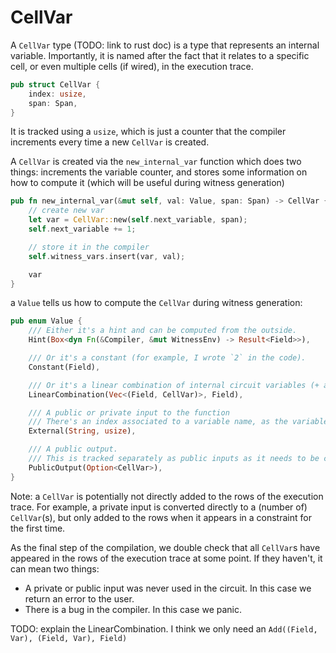 # CellVar

A `CellVar` type (TODO: link to rust doc) is a type that represents an internal variable. Importantly, it is named after the fact that it relates to a specific cell, or even multiple cells (if wired), in the execution trace.

```rust
pub struct CellVar {
    index: usize,
    span: Span,
}
```

It is tracked using a `usize`, which is just a counter that the compiler increments every time a new `CellVar` is created.

A `CellVar` is created via the `new_internal_var` function which does two things: increments the variable counter, and stores some information on how to compute it (which will be useful during witness generation)

```rust
pub fn new_internal_var(&mut self, val: Value, span: Span) -> CellVar {
    // create new var
    let var = CellVar::new(self.next_variable, span);
    self.next_variable += 1;

    // store it in the compiler
    self.witness_vars.insert(var, val);

    var
}
```

a `Value` tells us how to compute the `CellVar` during witness generation:

```rust
pub enum Value {
    /// Either it's a hint and can be computed from the outside.
    Hint(Box<dyn Fn(&Compiler, &mut WitnessEnv) -> Result<Field>>),

    /// Or it's a constant (for example, I wrote `2` in the code).
    Constant(Field),

    /// Or it's a linear combination of internal circuit variables (+ a constant).
    LinearCombination(Vec<(Field, CellVar)>, Field),

    /// A public or private input to the function
    /// There's an index associated to a variable name, as the variable could be composed of several field elements.
    External(String, usize),

    /// A public output.
    /// This is tracked separately as public inputs as it needs to be computed later.
    PublicOutput(Option<CellVar>),
}
```

Note: a `CellVar` is potentially not directly added to the rows of the execution trace. 
For example, a private input is converted directly to a (number of) `CellVar`(s), 
but only added to the rows when it appears in a constraint for the first time.

As the final step of the compilation, we double check that all `CellVar`s have appeared in the rows of the execution trace at some point. If they haven't, it can mean two things:

* A private or public input was never used in the circuit. In this case we return an error to the user.
* There is a bug in the compiler. In this case we panic.

TODO: explain the LinearCombination. I think we only need an `Add((Field, Var), (Field, Var), Field)`

